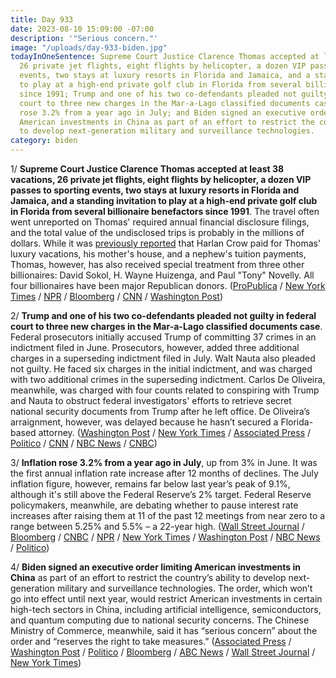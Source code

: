 ```yaml
---
title: Day 933
date: 2023-08-10 15:09:00 -07:00
description: '"Serious concern."'
image: "/uploads/day-933-biden.jpg"
todayInOneSentence: Supreme Court Justice Clarence Thomas accepted at least 38 vacations,
  26 private jet flights, eight flights by helicopter, a dozen VIP passes to sporting
  events, two stays at luxury resorts in Florida and Jamaica, and a standing invitation
  to play at a high-end private golf club in Florida from several billionaire benefactors
  since 1991; Trump and one of his two co-defendants pleaded not guilty in federal
  court to three new charges in the Mar-a-Lago classified documents case; inflation
  rose 3.2% from a year ago in July; and Biden signed an executive order limiting
  American investments in China as part of an effort to restrict the country’s ability
  to develop next-generation military and surveillance technologies.
category: biden
---
```


1/ **Supreme Court Justice Clarence Thomas accepted at least 38 vacations, 26 private jet flights, eight flights by helicopter, a dozen VIP passes to sporting events, two stays at luxury resorts in Florida and Jamaica, and a standing invitation to play at a high-end private golf club in Florida from several billionaire benefactors since 1991**. The travel often went unreported on Thomas' required annual financial disclosure filings, and the total value of the undisclosed trips is probably in the millions of dollars. While it was [previously reported](https://whatthefuckjusthappenedtoday.com/2023/04/06/day-807/#1-supreme-court-justice-clarence-tho) that Harlan Crow paid for Thomas' luxury vacations, his mother's house, and a nephew's tuition payments, Thomas, however, has also received special treatment from three other billionaires: David Sokol, H. Wayne Huizenga, and Paul "Tony" Novelly. All four billionaires have been major Republican donors. ([ProPublica](https://www.propublica.org/article/clarence-thomas-other-billionaires-sokol-huizenga-novelly-supreme-court) / [New York Times](https://www.nytimes.com/2023/07/09/us/clarence-thomas-horatio-alger-association.html) / [NPR](https://www.npr.org/2023/08/10/1193162713/clarence-thomas-supreme-court-gifts-disclosure) / [Bloomberg](https://www.bloomberg.com/news/articles/2023-08-10/thomas-s-rich-pals-gave-justice-even-more-propublica-reports?sref=MIBMEEoj) / [CNN](https://www.cnn.com/2023/08/10/politics/clarence-thomas-gifts-hospitality-propublica-report/index.html) / [Washington Post](https://www.washingtonpost.com/politics/2023/08/10/more-revelations-emerge-about-billionaires-gifts-clarence-thomas/))

2/ **Trump and one of his two co-defendants pleaded not guilty in federal court to three new charges in the Mar-a-Lago classified documents case**. Federal prosecutors initially accused Trump of committing 37 crimes in an indictment filed in June. Prosecutors, however, added three additional charges in a superseding indictment filed in July. Walt Nauta also pleaded not guilty. He faced six charges in the initial indictment, and was charged with two additional crimes in the superseding indictment. Carlos De Oliveira, meanwhile, was charged with four counts related to conspiring with Trump and Nauta to obstruct federal investigators' efforts to retrieve secret national security documents from Trump after he left office. De Oliveira’s arraignment, however, was delayed because he hasn’t secured a Florida-based attorney. ([Washington Post](https://www.washingtonpost.com/national-security/2023/08/10/trump-aide-carlos-de-oliveira-arraignment/) / [New York Times](https://www.nytimes.com/2023/08/10/us/politics/trump-arraignment-documents-case.html) / [Associated Press](https://apnews.com/article/trump-classified-documents-maralago-arraignment-eaa8eed74b2de9416210cf9f2af15e65) / [Politico](https://www.politico.com/news/2023/08/10/trump-walt-nauta-00110658) / [CNN](https://www.cnn.com/2023/08/10/politics/trump-deoliveira-nauta-florida-arraignment/index.html) / [NBC News](https://www.nbcnews.com/politics/donald-trump/trump-co-defendants-head-court-classified-documents-case-rcna99068) / [CNBC](https://www.cnbc.com/2023/08/10/trump-aides-to-enter-pleas-on-new-charges-in-classified-docs-case.html))

3/ **Inflation rose 3.2% from a year ago in July**, up from 3% in June. It was the first annual inflation rate increase after 12 months of declines. The July inflation figure, however, remains far below last year’s peak of 9.1%, although it's still above the Federal Reserve’s 2% target. Federal Reserve policymakers, meanwhile, are debating whether to pause interest rate increases after raising them at 11 of the past 12 meetings from near zero to a range between 5.25% and 5.5% – a 22-year high. ([Wall Street Journal](https://www.wsj.com/articles/consumer-price-index-report-july-inflation-a4a0a670?mod=djemalertNEWS) / [Bloomberg](https://www.bloomberg.com/news/articles/2023-08-10/fed-seen-pausing-in-september-after-tame-core-inflation-report?srnd=premium&sref=MIBMEEoj) / [CNBC](https://www.cnbc.com/2023/08/10/cpi-inflation-july-2023-.html) / [NPR](https://www.npr.org/2023/08/10/1192997777/inflation-economy-consumer-prices-economy-interest-rates-gas-prices) / [New York Times](https://www.nytimes.com/live/2023/08/10/business/cpi-inflation-fed) / [Washington Post](https://www.washingtonpost.com/business/2023/08/10/cpi-inflation-up-july/) / [NBC News](https://www.nbcnews.com/business/economy/inflation-rate-july-2023-how-high-low-will-interest-rates-rise-again-rcna99015) / [Politico](https://www.politico.com/news/2023/08/10/inflation-rate-data-00110625))

4/ **Biden signed an executive order limiting American investments in China** as part of an effort to restrict the country’s ability to develop next-generation military and surveillance technologies. The order, which won’t go into effect until next year, would restrict American investments in certain high-tech sectors in China, including artificial intelligence, semiconductors, and quantum computing due to national security concerns. The Chinese Ministry of Commerce, meanwhile, said it has “serious concern” about the order and “reserves the right to take measures.” ([Associated Press](https://apnews.com/article/biden-china-investment-ai-national-security-dd6a5b138e6c7cba31468dc89f776e8d) / [Washington Post](https://www.washingtonpost.com/national-security/2023/08/09/china-ban-technology-biden-military/) / [Politico](https://www.politico.com/news/2023/08/09/biden-investment-rules-hits-chinese-chip-ai-computing-00110488) / [Bloomberg](https://www.bloomberg.com/news/articles/2023-08-09/biden-signs-narrow-china-investing-rules-as-us-seeks-better-ties?sref=MIBMEEoj) / [ABC News](https://abcnews.go.com/Politics/biden-administration-restricts-american-investments-high-tech-sectors/story?id=102138191) / [Wall Street Journal](https://www.wsj.com/articles/u-s-and-china-poised-to-drift-further-apart-after-investment-ban-1e37427d?mod=djemalertNEWS) / [New York Times](https://www.nytimes.com/2023/08/08/business/economy/biden-china-companies-restrictions.html))